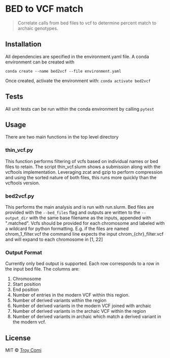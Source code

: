 # BED to VCF match

> Correlate calls from bed files to vcf to determine percent match to archaic
genotypes.

## Installation
All dependencies are specified in the environment.yaml file.  A conda
environment can be created with
```
conda create --name bed2vcf --file environment.yaml
```
Once created, activate the environment with: `conda activate bed2vcf`

## Tests
All unit tests can be run within the conda environment by calling `pytest`

## Usage
There are two main functions in the top level directory

### thin\_vcf.py
This function performs filtering of vcfs based on individual names or bed files
to retain.  The script thin\_vcf.slurm shows a submission along with the
vcftools implementation.  Leveraging zcat and gzip to perform compression and
using the sorted nature of both files, this runs more quickly than the vcftools
version.

### bed2vcf.py
This performs the main analysis and is run with run.slurm.  Bed files are 
provided with the `--bed_files` flag and outputs are written to the
`--output_dir` with the same base filename as the inputs, appended with 
".matched".  Vcfs should be provided for each chromosome and labeled with a 
wildcard for python formatting.  E.g. if the files are named chrom\_1\_filter.vcf
the command line expects the input chrom\_\{chr\}\_filter.vcf and will expand
to each chromosome in \[1, 22\]

### Output Format
Currently only bed output is supported.  Each row corresponds to a row in the
input bed file.  The columns are:
1. Chromosome
2. Start position
3. End position
4. Number of entries in the modern VCF within this region.
5. Number of derived variants within the region
6. Number of derived variants in the modern VCF joined with archaic
7. Number of derived variants in the archaic VCF within the region
8. Number of derived variants in archaic which match a derived variant
in the modern vcf.

## License

MIT © [Troy Comi](https://github.com/troycomi)
